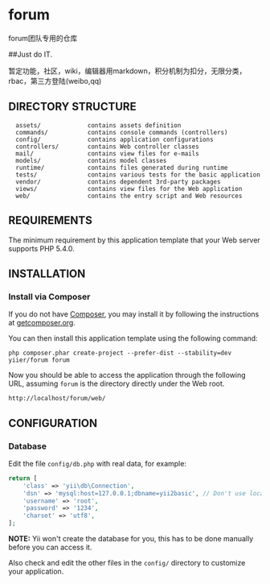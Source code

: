 forum
=====

forum团队专用的仓库


##Just do IT.

暂定功能，社区，wiki，编辑器用markdown，积分机制为扣分，无限分类，rbac，第三方登陆(weibo,qq)


DIRECTORY STRUCTURE
-------------------

      assets/             contains assets definition
      commands/           contains console commands (controllers)
      config/             contains application configurations
      controllers/        contains Web controller classes
      mail/               contains view files for e-mails
      models/             contains model classes
      runtime/            contains files generated during runtime
      tests/              contains various tests for the basic application
      vendor/             contains dependent 3rd-party packages
      views/              contains view files for the Web application
      web/                contains the entry script and Web resources



REQUIREMENTS
------------

The minimum requirement by this application template that your Web server supports PHP 5.4.0.


INSTALLATION
------------


### Install via Composer

If you do not have [Composer](http://getcomposer.org/), you may install it by following the instructions
at [getcomposer.org](http://getcomposer.org/doc/00-intro.md#installation-nix).

You can then install this application template using the following command:

~~~
php composer.phar create-project --prefer-dist --stability=dev yiier/forum forum
~~~

Now you should be able to access the application through the following URL, assuming `forum` is the directory
directly under the Web root.

~~~
http://localhost/forum/web/
~~~


CONFIGURATION
-------------

### Database

Edit the file `config/db.php` with real data, for example:

```php
return [
	'class' => 'yii\db\Connection',
	'dsn' => 'mysql:host=127.0.0.1;dbname=yii2basic', // Don't use localhost, Because IPv4/IPv6 very slow to connect to mysql
	'username' => 'root',
	'password' => '1234',
	'charset' => 'utf8',
];
```

**NOTE:** Yii won't create the database for you, this has to be done manually before you can access it.

Also check and edit the other files in the `config/` directory to customize your application.
